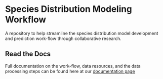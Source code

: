 # Species Distribution Modeling Workflow

A repository to help streamline the species distribution model development and prediction work-flow through collaborative research.

## Read the Docs

Full documentation on the work-flow, data resources, and the data processing steps can be found here at our [documentation page](https://gulfofmaine.github.io/sdm_workflow/docs/)

